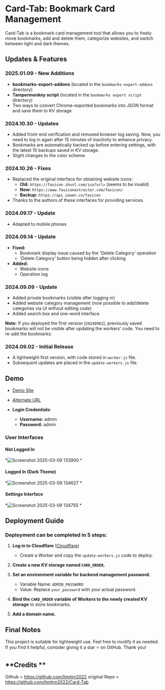 # Card-Tab: Bookmark Card Management

Card-Tab is a bookmark card management tool that allows you to freely move bookmarks, add and delete them, categorize websites, and switch between light and dark themes.

## Updates & Features

### **2025.01.09 - New Additions**
- **bookmarks-export-addons** (located in the `bookmarks-export-addons` directory)
- **Tampermonkey script** (located in the `bookmarks export script` directory)
- Two ways to convert Chrome-exported bookmarks into JSON format and save them to KV storage

### **2024.10.30 - Updates**
- Added front-end verification and removed browser log saving. Now, you need to log in again after 15 minutes of inactivity to enhance privacy.
- Bookmarks are automatically backed up before entering settings, with the latest 10 backups saved in KV storage.
- Slight changes to the color scheme.

### **2024.10.26 - Fixes**
- Replaced the original interface for obtaining website icons:
  - **Old:** `https://favicon.zhusl.com/ico?url=` (seems to be invalid)
  - **New:** `https://www.faviconextractor.com/favicon/`
  - **Backup:** `https://api.iowen.cn/favicon`
- Thanks to the authors of these interfaces for providing services.

### **2024.09.17 - Update**
- Adapted to mobile phones

### **2024.09.14 - Update**
- **Fixed:**
  - Bookmark display issue caused by the 'Delete Category' operation
  - 'Delete Category' button being hidden after clicking
- **Added:**
  - Website icons
  - Operation log

### **2024.09.09 - Update**
- Added private bookmarks (visible after logging in)
- Added website category management (now possible to add/delete categories via UI without editing code)
- Added search box and one-word interface

**Note:** If you deployed the first version (`20240902`), previously saved bookmarks will not be visible after updating the workers' code. You need to re-add the bookmarks.

### **2024.09.02 - Initial Release**
- A lightweight first version, with code stored in `worker-js` file.
- Subsequent updates are placed in the `update-workers.js` file.

## **Demo**
- [Demo Site](https://card.kunalyadavaa.site/)
  
- [Alternate URL](https://demo.linuxdo.nyc.mn)
- **Login Credentials:**
  - **Username:** admin
  - **Password:** admin

### **User Interfaces**
#### Not Logged In
*![Screenshot 2025-03-09 133900](https://github.com/user-attachments/assets/4bd0c79e-00c3-48cf-9b10-940415497861)
*

#### Logged In (Dark Theme)
*![Screenshot 2025-03-09 134627](https://github.com/user-attachments/assets/f7989e61-c72d-4e70-b016-efcd68acc4b0)
*

#### Settings Interface
*![Screenshot 2025-03-09 134755](https://github.com/user-attachments/assets/6aee7045-1fb7-43aa-8b7f-cdab3f38166a)
*

## **Deployment Guide**
### Deployment can be completed in 5 steps:

1. **Log in to Cloudflare** ([Cloudflare](https://www.cloudflare.com))
   - Create a Worker and copy the `update-workers.js` code to deploy.

2. **Create a new KV storage named `CARD_ORDER`.**

3. **Set an environment variable for backend management password.**
   - Variable Name: `ADMIN_PASSWORD`
   - Value: Replace `your_password` with your actual password.

4. **Bind the `CARD_ORDER` variable of Workers to the newly created KV storage** to store bookmarks.

5. **Add a domain name.**

## **Final Notes**
This project is suitable for lightweight use. Feel free to modify it as needed. If you find it helpful, consider giving it a star ⭐ on GitHub. Thank you!
## **Credits **
Github = https://github.com/hmhm2022
original Repo = https://github.com/hmhm2022/Card-Tab
